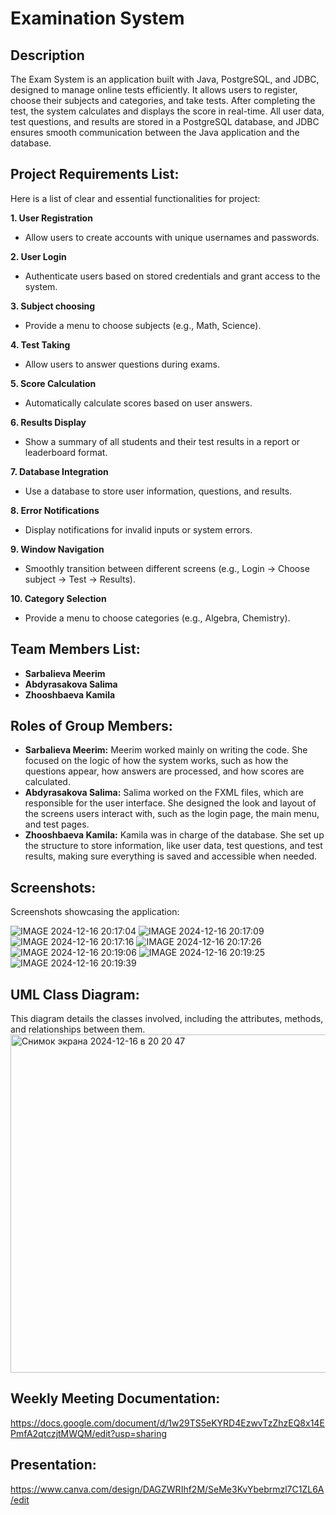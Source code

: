 # Examination System


## Description
The Exam System is an application built with Java, PostgreSQL, and JDBC, designed to manage online tests efficiently. It allows users to register, choose their subjects and categories, and take tests. After completing the test, the system calculates and displays the score in real-time. All user data, test questions, and results are stored in a PostgreSQL database, and JDBC ensures smooth communication between the Java application and the database.


## Project Requirements List:
Here is a list of clear and essential functionalities for project:

**1. User Registration**
   - Allow users to create accounts with unique usernames and passwords.

**2. User Login**
   - Authenticate users based on stored credentials and grant access to the system.

**3. Subject choosing**
   - Provide a menu to choose subjects (e.g., Math, Science).

**4. Test Taking**
   - Allow users to answer questions during exams.

**5. Score Calculation**
   - Automatically calculate scores based on user answers.

**6. Results Display**
   - Show a summary of all students and their test results in a report or leaderboard format.

**7. Database Integration**
   - Use a database to store user information, questions, and results.

**8. Error Notifications**
   - Display notifications for invalid inputs or system errors.

**9. Window Navigation**
   - Smoothly transition between different screens (e.g., Login → Choose subject → Test → Results).

**10. Category Selection**
   - Provide a menu to choose categories (e.g., Algebra, Chemistry).
   

## Team Members List:
+ **Sarbalieva Meerim**
+ **Abdyrasakova Salima**
+ **Zhooshbaeva Kamila**


## Roles of Group Members:
+ **Sarbalieva Meerim:** Meerim worked mainly on writing the code. She focused on the logic of how the system works, such as how the questions appear, how answers are processed, and how scores are calculated.
+ **Abdyrasakova Salima:** Salima worked on the FXML files, which are responsible for the user interface. She designed the look and layout of the screens users interact with, such as the login page, the main menu, and test pages.
+ **Zhooshbaeva Kamila:** Kamila was in charge of the database. She set up the structure to store information, like user data, test questions, and test results, making sure everything is saved and accessible when needed.


## Screenshots:
Screenshots showcasing the application:

![IMAGE 2024-12-16 20:17:04](https://github.com/user-attachments/assets/46fb44fd-de2d-4dd3-bdc4-fa680bbcef3e)
![IMAGE 2024-12-16 20:17:09](https://github.com/user-attachments/assets/08223387-00d0-458f-a678-952229c33b00)
![IMAGE 2024-12-16 20:17:16](https://github.com/user-attachments/assets/b45545b8-fbe7-442d-ba75-35b60c0101d6)
![IMAGE 2024-12-16 20:17:26](https://github.com/user-attachments/assets/358a2a4a-0c34-4f81-9f58-cb0d0bb83e0a)
![IMAGE 2024-12-16 20:19:06](https://github.com/user-attachments/assets/fc91315e-1fdd-4470-877e-ffed557738da)
![IMAGE 2024-12-16 20:19:25](https://github.com/user-attachments/assets/e3f1040b-7c87-4e8e-9134-ecf1b2ab82d3)
![IMAGE 2024-12-16 20:19:39](https://github.com/user-attachments/assets/aac76de2-4003-49b5-87f2-3c3a61d99f05)


## UML Class Diagram:
This diagram details the classes involved, including the attributes, methods, and relationships between them.
<img width="541" alt="Снимок экрана 2024-12-16 в 20 20 47" src="https://github.com/user-attachments/assets/7044dc7e-f5b1-4a8f-9a2b-c49746fc0b17" />


## Weekly Meeting Documentation:
https://docs.google.com/document/d/1w29TS5eKYRD4EzwvTzZhzEQ8x14EPmfA2qtczjtMWQM/edit?usp=sharing

## Presentation:
https://www.canva.com/design/DAGZWRIhf2M/SeMe3KvYbebrmzl7C1ZL6A/edit

